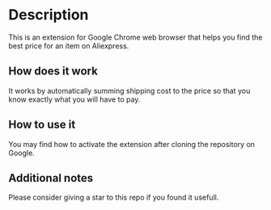 # Description

This is an extension for Google Chrome web browser that helps you find the best price for an item on Aliexpress.

## How does it work
It works by automatically summing shipping cost to the price so that you know exactly what you will have to pay.

## How to use it
You may find how to activate the extension after cloning the repository on Google.

## Additional notes
Please consider giving a star to this repo if you found it usefull.
